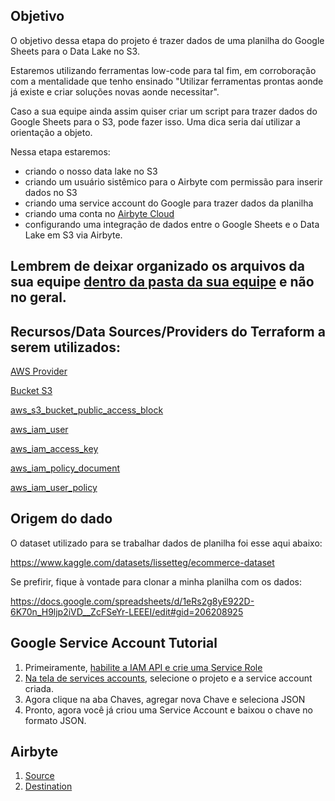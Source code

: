 
## Objetivo

O objetivo dessa etapa do projeto é trazer dados de uma planilha do Google Sheets para o Data Lake no S3.

Estaremos utilizando ferramentas low-code para tal fim, em corroboração com a mentalidade que tenho ensinado "Utilizar ferramentas prontas aonde já existe e criar soluções novas aonde necessitar".

Caso a sua equipe ainda assim quiser criar um script para trazer dados do Google Sheets para o S3, pode fazer isso. Uma dica seria daí utilizar a orientação a objeto.

Nessa etapa estaremos:
- criando o nosso data lake no S3
- criando um usuário sistêmico para o Airbyte com permissão para inserir dados no S3
- criando uma service account do Google para trazer dados da planilha
- criando uma conta no [Airbyte Cloud](https://airbyte.com/)
- configurando uma integração de dados entre o Google Sheets e o Data Lake em S3 via Airbyte.

## Lembrem de deixar organizado os arquivos da sua equipe [dentro da pasta da sua equipe](../../../) e não no geral.


## Recursos/Data Sources/Providers do Terraform a serem utilizados:

[AWS Provider](https://registry.terraform.io/providers/hashicorp/aws/latest/docs)

[Bucket S3](https://registry.terraform.io/providers/hashicorp/aws/latest/docs/resources/s3_bucket)

[aws_s3_bucket_public_access_block](https://registry.terraform.io/providers/hashicorp/aws/latest/docs/resources/s3_bucket)

[aws_iam_user](https://registry.terraform.io/providers/hashicorp/aws/latest/docs/resources/iam_user)

[aws_iam_access_key](https://registry.terraform.io/providers/hashicorp/aws/latest/docs/resources/iam_access_key)

[aws_iam_policy_document](https://registry.terraform.io/providers/hashicorp/aws/latest/docs/data-sources/iam_policy_document)

[aws_iam_user_policy](https://registry.terraform.io/providers/hashicorp/aws/latest/docs/resources/iam_user_policy)

## Origem do dado

O dataset utilizado para se trabalhar dados de planilha foi esse aqui abaixo:

https://www.kaggle.com/datasets/lissetteg/ecommerce-dataset

Se prefirir, fique à vontade para clonar a minha planilha com os dados:

https://docs.google.com/spreadsheets/d/1eRs2g8yE922D-6K70n_H9ljp2iVD__ZcFSeYr-LEEEI/edit#gid=206208925

## Google Service Account Tutorial

1. Primeiramente, [habilite a IAM API e crie uma Service Role](https://cloud.google.com/iam/docs/service-accounts-create)
2. [Na tela de services accounts](https://console.cloud.google.com/projectselector2/iam-admin/serviceaccounts), selecione o projeto e a service account criada.
3. Agora clique na aba Chaves, agregar nova Chave e seleciona JSON
4. Pronto, agora você já criou uma Service Account e baixou o chave no formato JSON.

## Airbyte
1. [Source](https://docs.airbyte.com/integrations/sources/google-sheets/)
2. [Destination](https://docs.airbyte.com/integrations/destinations/s3/)
